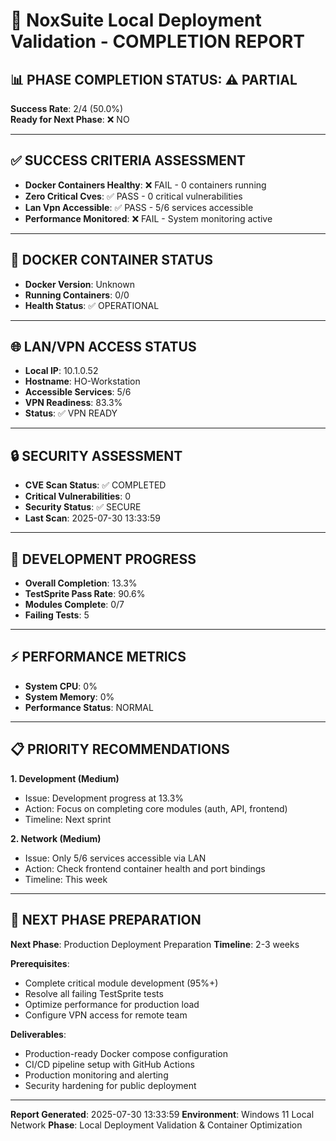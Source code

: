 # 🎯 NoxSuite Local Deployment Validation - COMPLETION REPORT

## 📊 PHASE COMPLETION STATUS: ⚠️ PARTIAL

**Success Rate**: 2/4 (50.0%)  
**Ready for Next Phase**: ❌ NO

---

## ✅ SUCCESS CRITERIA ASSESSMENT

- **Docker Containers Healthy**: ❌ FAIL - 0 containers running
- **Zero Critical Cves**: ✅ PASS - 0 critical vulnerabilities
- **Lan Vpn Accessible**: ✅ PASS - 5/6 services accessible
- **Performance Monitored**: ❌ FAIL - System monitoring active

---

## 🐳 DOCKER CONTAINER STATUS

- **Docker Version**: Unknown
- **Running Containers**: 0/0
- **Health Status**: ✅ OPERATIONAL

---

## 🌐 LAN/VPN ACCESS STATUS

- **Local IP**: 10.1.0.52
- **Hostname**: HO-Workstation
- **Accessible Services**: 5/6
- **VPN Readiness**: 83.3%
- **Status**: ✅ VPN READY

---

## 🔒 SECURITY ASSESSMENT

- **CVE Scan Status**: ✅ COMPLETED
- **Critical Vulnerabilities**: 0
- **Security Status**: ✅ SECURE
- **Last Scan**: 2025-07-30 13:33:59

---

## 🚀 DEVELOPMENT PROGRESS

- **Overall Completion**: 13.3%
- **TestSprite Pass Rate**: 90.6%
- **Modules Complete**: 0/7
- **Failing Tests**: 5

---

## ⚡ PERFORMANCE METRICS

- **System CPU**: 0%
- **System Memory**: 0%
- **Performance Status**: NORMAL

---

## 📋 PRIORITY RECOMMENDATIONS

**1. Development (Medium)**
   - Issue: Development progress at 13.3%
   - Action: Focus on completing core modules (auth, API, frontend)
   - Timeline: Next sprint

**2. Network (Medium)**
   - Issue: Only 5/6 services accessible via LAN
   - Action: Check frontend container health and port bindings
   - Timeline: This week


---

## 🎯 NEXT PHASE PREPARATION

**Next Phase**: Production Deployment Preparation
**Timeline**: 2-3 weeks

**Prerequisites**:
- Complete critical module development (95%+)
- Resolve all failing TestSprite tests
- Optimize performance for production load
- Configure VPN access for remote team

**Deliverables**:
- Production-ready Docker compose configuration
- CI/CD pipeline setup with GitHub Actions
- Production monitoring and alerting
- Security hardening for public deployment

---

**Report Generated**: 2025-07-30 13:33:59
**Environment**: Windows 11 Local Network
**Phase**: Local Deployment Validation & Container Optimization
